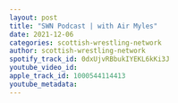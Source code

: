 ```yaml
---
layout: post
title: "SWN Podcast | with Air Myles"
date: 2021-12-06
categories: scottish-wrestling-network
author: scottish-wrestling-network
spotify_track_id: 0dxUjvRBbukIYEKL6kKi3J
youtube_video_id: 
apple_track_id: 1000544114413
youtube_metadata: 
---
```

